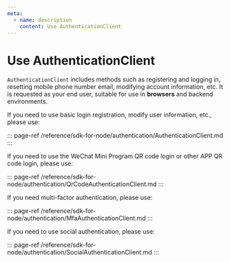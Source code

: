 ```yaml
---
meta:
  - name: description
    content: Use AuthenticationClient
---
```


# Use AuthenticationClient

<LastUpdated/>


`AuthenticationClient` includes methods such as registering and logging in, resetting mobile phone number email, modifying account information, etc. It is requested as your end user, suitable for use in **browsers** and backend environments.

If you need to use basic login registration, modify user information, etc., please use:

::: page-ref /reference/sdk-for-node/authentication/AuthenticationClient.md
:::

If you need to use the WeChat Mini Program QR code login or other APP QR code login, please use:

::: page-ref /reference/sdk-for-node/authentication/QrCodeAuthenticationClient.md
:::

If you need multi-factor authentication, please use: 

::: page-ref /reference/sdk-for-node/authentication/MfaAuthenticationClient.md
:::

If you need to use social authentication, please use:

::: page-ref /reference/sdk-for-node/authentication/SocialAuthenticationClient.md
:::
